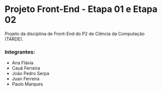 # Projeto Front-End - Etapa 01 e Etapa 02
Projeto da disciplina de Front-End do P2 de Ciência da Computação (TARDE).
### Integrantes:
* Ana Flávia
* Cauã Ferreira
* João Pedro Serpa
* Juan Ferreira
* Paulo Marques
